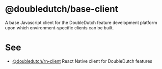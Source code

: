 @doubledutch/base-client
========================

A base Javascript client for the DoubleDutch feature development platform upon which environment-specific clients can be built.

# See

- [@doubledutch/rn-client](https://github.com/doubledutch/rn-client) React Native client for DoubleDutch features

